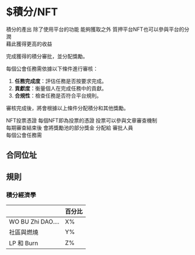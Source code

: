 # $積分/NFT



積分的產出  除了使用平台的功能  能夠獲取之外 質押平台NFT也可以參與平台的分潤\
藉此獲得更高的收益

完成獲得的積分審批，並分配獎勵。

每個公會任務需依據以下條件進行審核：

1. **任務完成度**：評估任務是否按要求完成。
2. **貢獻度**：衡量個人在完成任務中的貢獻。
3. **合規性**：檢查任務是否符合平台規則。

審核完成後，將會根據以上條件分配積分和其他獎勵。

NFT投票憑證 每個NFT即為投票的憑證 投票可以參與文章審查機制 \
每期審查結束後 會將獎勵池的部分獎金 分配給 審批人員\
每個公會任務需

## 合同位址



## 規則

### 積分經濟學

|                   | 百分比 |
| ----------------- | --- |
| WO BU Zhi DAO.... | X%  |
| 社區與燃燒             | Y%  |
| LP 和 Burn         | Z%  |

